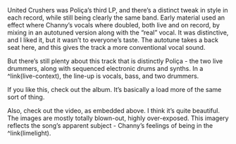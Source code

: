 United Crushers was Poliça’s third LP, and there’s a distinct tweak in style in each record, while still being clearly the same band.  Early material used an effect where Channy’s vocals where doubled, both live and on record, by mixing in an autotuned version along with the “real” vocal. It was distinctive, and I liked it, but it wasn’t to everyone’s taste.  The autotune takes a back seat here, and this gives the track a more conventional vocal sound.

But there’s still plenty about this track that is distinctly Poliça - the two live drummers, along with sequenced electronic drums and synths.  In a ^link(live-context), the line-up is vocals, bass, and two drummers.

If you like this, check out the album. It’s basically a load more of the same sort of thing.

Also, check out the video, as embedded above. I think it’s quite beautiful.  The images are mostly totally blown-out, highly over-exposed. This imagery reflects the song’s apparent subject - Channy’s feelings of being in the ^link(limelight).
